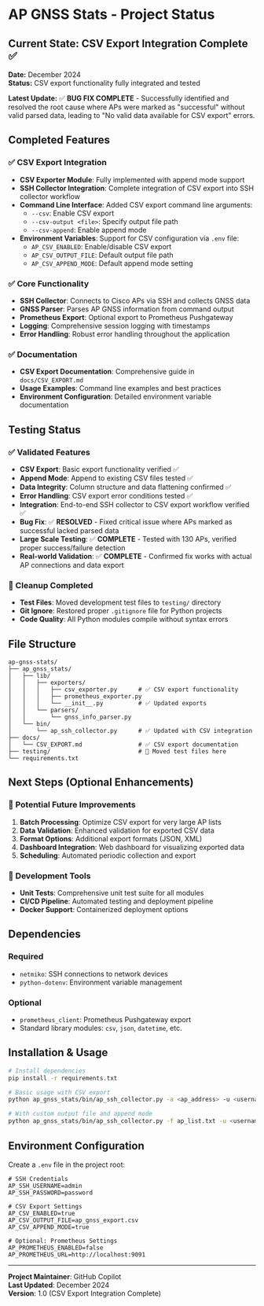 # AP GNSS Stats - Project Status

## Current State: CSV Export Integration Complete ✅

**Date:** December 2024  
**Status:** CSV export functionality fully integrated and tested

**Latest Update:** ✅ **BUG FIX COMPLETE** - Successfully identified and resolved the root cause where APs were marked as "successful" without valid parsed data, leading to "No valid data available for CSV export" errors.

## Completed Features

### ✅ CSV Export Integration
- **CSV Exporter Module**: Fully implemented with append mode support
- **SSH Collector Integration**: Complete integration of CSV export into SSH collector workflow
- **Command Line Interface**: Added CSV export command line arguments:
  - `--csv`: Enable CSV export
  - `--csv-output <file>`: Specify output file path
  - `--csv-append`: Enable append mode
- **Environment Variables**: Support for CSV configuration via `.env` file:
  - `AP_CSV_ENABLED`: Enable/disable CSV export
  - `AP_CSV_OUTPUT_FILE`: Default output file path
  - `AP_CSV_APPEND_MODE`: Default append mode setting

### ✅ Core Functionality
- **SSH Collector**: Connects to Cisco APs via SSH and collects GNSS data
- **GNSS Parser**: Parses AP GNSS information from command output
- **Prometheus Export**: Optional export to Prometheus Pushgateway
- **Logging**: Comprehensive session logging with timestamps
- **Error Handling**: Robust error handling throughout the application

### ✅ Documentation
- **CSV Export Documentation**: Comprehensive guide in `docs/CSV_EXPORT.md`
- **Usage Examples**: Command line examples and best practices
- **Environment Configuration**: Detailed environment variable documentation

## Testing Status

### ✅ Validated Features
- **CSV Export**: Basic export functionality verified ✅
- **Append Mode**: Append to existing CSV files tested ✅
- **Data Integrity**: Column structure and data flattening confirmed ✅
- **Error Handling**: CSV export error conditions tested ✅
- **Integration**: End-to-end SSH collector to CSV export workflow verified ✅
- **Bug Fix**: ✅ **RESOLVED** - Fixed critical issue where APs marked as successful lacked parsed data
- **Large Scale Testing**: ✅ **COMPLETE** - Tested with 130 APs, verified proper success/failure detection
- **Real-world Validation**: ✅ **COMPLETE** - Confirmed fix works with actual AP connections and data export

### 🧹 Cleanup Completed
- **Test Files**: Moved development test files to `testing/` directory
- **Git Ignore**: Restored proper `.gitignore` file for Python projects
- **Code Quality**: All Python modules compile without syntax errors

## File Structure

```
ap-gnss-stats/
├── ap_gnss_stats/
│   ├── lib/
│   │   ├── exporters/
│   │   │   ├── csv_exporter.py      # ✅ CSV export functionality
│   │   │   ├── prometheus_exporter.py
│   │   │   └── __init__.py          # ✅ Updated exports
│   │   └── parsers/
│   │       └── gnss_info_parser.py
│   └── bin/
│       └── ap_ssh_collector.py      # ✅ Updated with CSV integration
├── docs/
│   └── CSV_EXPORT.md                # ✅ CSV export documentation
├── testing/                         # 🧹 Moved test files here
└── requirements.txt
```

## Next Steps (Optional Enhancements)

### 🔄 Potential Future Improvements
1. **Batch Processing**: Optimize CSV export for very large AP lists
2. **Data Validation**: Enhanced validation for exported CSV data
3. **Format Options**: Additional export formats (JSON, XML)
4. **Dashboard Integration**: Web dashboard for visualizing exported data
5. **Scheduling**: Automated periodic collection and export

### 🔧 Development Tools
- **Unit Tests**: Comprehensive unit test suite for all modules
- **CI/CD Pipeline**: Automated testing and deployment pipeline
- **Docker Support**: Containerized deployment options

## Dependencies

### Required
- `netmiko`: SSH connections to network devices
- `python-dotenv`: Environment variable management

### Optional
- `prometheus_client`: Prometheus Pushgateway export
- Standard library modules: `csv`, `json`, `datetime`, etc.

## Installation & Usage

```bash
# Install dependencies
pip install -r requirements.txt

# Basic usage with CSV export
python ap_gnss_stats/bin/ap_ssh_collector.py -a <ap_address> -u <username> --csv

# With custom output file and append mode
python ap_gnss_stats/bin/ap_ssh_collector.py -f ap_list.txt -u <username> --csv --csv-output "data.csv" --csv-append
```

## Environment Configuration

Create a `.env` file in the project root:

```env
# SSH Credentials
AP_SSH_USERNAME=admin
AP_SSH_PASSWORD=password

# CSV Export Settings
AP_CSV_ENABLED=true
AP_CSV_OUTPUT_FILE=ap_gnss_export.csv
AP_CSV_APPEND_MODE=true

# Optional: Prometheus Settings
AP_PROMETHEUS_ENABLED=false
AP_PROMETHEUS_URL=http://localhost:9091
```

---

**Project Maintainer**: GitHub Copilot  
**Last Updated**: December 2024  
**Version**: 1.0 (CSV Export Integration Complete)

